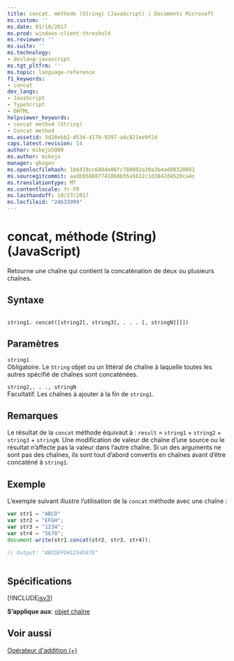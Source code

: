 ```yaml
---
title: concat, méthode (String) (JavaScript) | Documents Microsoft
ms.custom: ''
ms.date: 01/18/2017
ms.prod: windows-client-threshold
ms.reviewer: ''
ms.suite: ''
ms.technology:
- devlang-javascript
ms.tgt_pltfrm: ''
ms.topic: language-reference
f1_keywords:
- concat
dev_langs:
- JavaScript
- TypeScript
- DHTML
helpviewer_keywords:
- concat method (String)
- Concat method
ms.assetid: 5d28ebb2-d534-4179-9297-a4c821ee9f24
caps.latest.revision: 14
author: mikejo5000
ms.author: mikejo
manager: ghogen
ms.openlocfilehash: 1b6419cc6404e06fc780802a30a3b4add8320881
ms.sourcegitcommit: aadb9588877418b8b55a5612c1d3842d4520ca4c
ms.translationtype: MT
ms.contentlocale: fr-FR
ms.lasthandoff: 10/27/2017
ms.locfileid: "24633999"
---
```

# <a name="concat-method-string-javascript"></a>concat, méthode (String) (JavaScript)
Retourne une chaîne qui contient la concaténation de deux ou plusieurs chaînes.  
  
## <a name="syntax"></a>Syntaxe  
  
```  
  
string1. concat([string2[, string3[, . . . [, stringN]]]])  
```  
  
## <a name="parameters"></a>Paramètres  
 `string1`  
 Obligatoire. Le `String` objet ou un littéral de chaîne à laquelle toutes les autres spécifié de chaînes sont concaténées.  
  
 `string2,. . ., stringN`  
 Facultatif. Les chaînes à ajouter à la fin de `string1`.  
  
## <a name="remarks"></a>Remarques  
 Le résultat de la `concat` méthode équivaut à : `result`  =  `string1`  +  `string2`  +  `string3`  +  `stringN`. Une modification de valeur de chaîne d’une source ou le résultat n’affecte pas la valeur dans l’autre chaîne. Si un des arguments ne sont pas des chaînes, ils sont tout d’abord convertis en chaînes avant d’être concaténé à `string1`.  
  
## <a name="example"></a>Exemple  
 L’exemple suivant illustre l’utilisation de la `concat` méthode avec une chaîne :  
  
```JavaScript  
var str1 = "ABCD"  
var str2 = "EFGH";  
var str3 = "1234";  
var str4 = "5678";  
document.write(str1.concat(str2, str3, str4));  
  
// Output: "ABCDEFGH12345678"  
  
```  
  
## <a name="requirements"></a>Spécifications  
 [!INCLUDE[jsv3](../../javascript/reference/includes/jsv3-md.md)]  
  
 **S’applique aux**: [objet chaîne](../../javascript/reference/string-object-javascript.md)  
  
## <a name="see-also"></a>Voir aussi  
 [Opérateur d'addition (+)](../../javascript/reference/addition-operator-decrement-javascript.md)